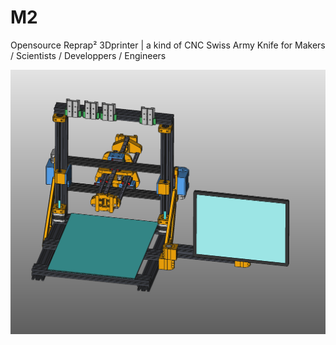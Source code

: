 # M2
Opensource Reprap² 3Dprinter | a kind of CNC Swiss Army Knife for Makers / Scientists / Developpers / Engineers

![GA3D-M2](GA3D-M2.png)
